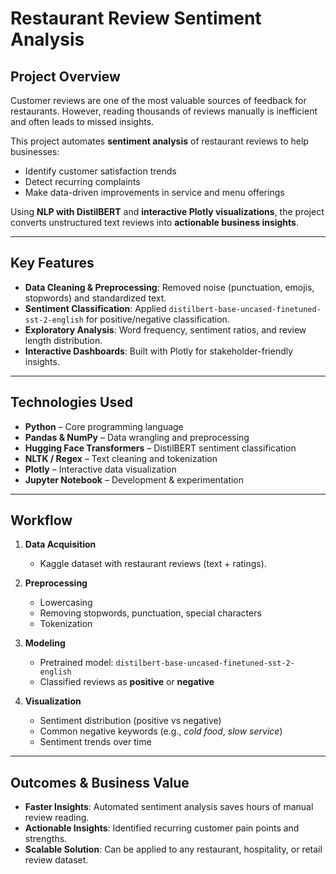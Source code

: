 # Restaurant Review Sentiment Analysis  

##  Project Overview  
Customer reviews are one of the most valuable sources of feedback for restaurants. However, reading thousands of reviews manually is inefficient and often leads to missed insights.  

This project automates **sentiment analysis** of restaurant reviews to help businesses:  
- Identify customer satisfaction trends  
- Detect recurring complaints  
- Make data-driven improvements in service and menu offerings  

Using **NLP with DistilBERT** and **interactive Plotly visualizations**, the project converts unstructured text reviews into **actionable business insights**.  

---

## Key Features  
- **Data Cleaning & Preprocessing**: Removed noise (punctuation, emojis, stopwords) and standardized text.  
- **Sentiment Classification**: Applied `distilbert-base-uncased-finetuned-sst-2-english` for positive/negative classification.  
- **Exploratory Analysis**: Word frequency, sentiment ratios, and review length distribution.  
- **Interactive Dashboards**: Built with Plotly for stakeholder-friendly insights.  

---

## Technologies Used  
- **Python** – Core programming language  
- **Pandas & NumPy** – Data wrangling and preprocessing  
- **Hugging Face Transformers** – DistilBERT sentiment classification  
- **NLTK / Regex** – Text cleaning and tokenization  
- **Plotly** – Interactive data visualization  
- **Jupyter Notebook** – Development & experimentation  

---

## Workflow  

1. **Data Acquisition**  
   - Kaggle dataset with restaurant reviews (text + ratings).  

2. **Preprocessing**  
   - Lowercasing  
   - Removing stopwords, punctuation, special characters  
   - Tokenization  

3. **Modeling**  
   - Pretrained model: `distilbert-base-uncased-finetuned-sst-2-english`  
   - Classified reviews as **positive** or **negative**  

4. **Visualization**  
   - Sentiment distribution (positive vs negative)  
   - Common negative keywords (e.g., *cold food*, *slow service*)  
   - Sentiment trends over time  

---

## Outcomes & Business Value  
- **Faster Insights**: Automated sentiment analysis saves hours of manual review reading.  
- **Actionable Insights**: Identified recurring customer pain points and strengths.  
- **Scalable Solution**: Can be applied to any restaurant, hospitality, or retail review dataset.  
